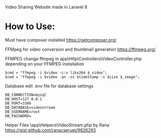 Video Sharing Website made in Laravel 8

# How to Use:

   Must have composer installed https://getcomposer.org/
   
   FFMpeg for video conversion and thumbnail generation https://ffmpeg.org/
    
FFMPEG
    change ffmpeg in app\Http\Controllers\VideoController.php depending on your FFMPEG installation
    
    $cmd = "ffmpeg -i $video -c:v libx264 $_video";
    $cmd = "ffmpeg -i $video -an -ss $timeStamp -s $size $_image";
    
Database
    edit .env file for database settings
    
    DB_CONNECTION=mysql
    DB_HOST=127.0.0.1
    DB_PORT=3306
    DB_DATABASE=videostream
    DB_USERNAME=root
    DB_PASSWORD=


Helper Files 
    \app\Helpers\VideoStream.php by Rana https://gist.github.com/ranacseruet/9826293
